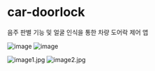 # car-doorlock
음주 판별 기능 및 얼굴 인식을 통한 차량 도어락 제어 앱

![image](https://user-images.githubusercontent.com/50133281/137463809-580a20b9-37b5-479f-93d3-40c9ede70cb4.png)
![image](https://user-images.githubusercontent.com/50133281/137463864-062adff8-903f-4afc-8757-fc30839217dd.png)

<img src="https://user-images.githubusercontent.com/50133281/137463706-1e62596b-0bd2-4f58-a864-a8ae3116af2f.jpg" alt="image1.jpg" style="width: '300px'">
<img src="https://user-images.githubusercontent.com/50133281/137463713-badbfd4a-e13f-4893-a2ba-a21cace0e0ae.jpg" alt="image2.jpg" style="width: '300px', display:inline">

